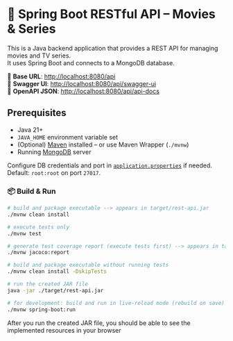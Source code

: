 # 🎯 Spring Boot RESTful API – Movies & Series

This is a Java backend application that provides a REST API for managing movies and TV series.  
It uses Spring Boot and connects to a MongoDB database.

📍 **Base URL**: [http://localhost:8080/api](http://localhost:8080/api)  
📘 **Swagger UI**: [http://localhost:8080/api/swagger-ui](http://localhost:8080/api/swagger-ui.html)  
📄 **OpenAPI JSON**: [http://localhost:8080/api/api-docs](http://localhost:8080/api/api-docs)


## Prerequisites

- Java 21+
- `JAVA_HOME` environment variable set
- (Optional) [Maven](https://maven.apache.org/) installed – or use Maven Wrapper (`./mvnw`)
- Running [MongoDB](https://www.mongodb.com) server  

Configure DB credentials and port in [`application.properties`](src/main/resources/application.properties) if needed.  
Default: `root:root` on port `27017`.

### 📦 Build & Run

```bash
# build and package executable --> appears in target/rest-api.jar
./mvnw clean install

# execute tests only
./mvnw test

# generate test coverage report (execute tests first) --> appears in target/site/jacoco/index.html
./mvnw jacoco:report

# build and package executable without running tests
./mvnw clean install -DskipTests

# run the created JAR file
java -jar ./target/rest-api.jar

# for development: build and run in live-reload mode (rebuild on save)
./mvnw spring-boot:run
```

After you run the created JAR file, you should be able to see the implemented resources in your browser
